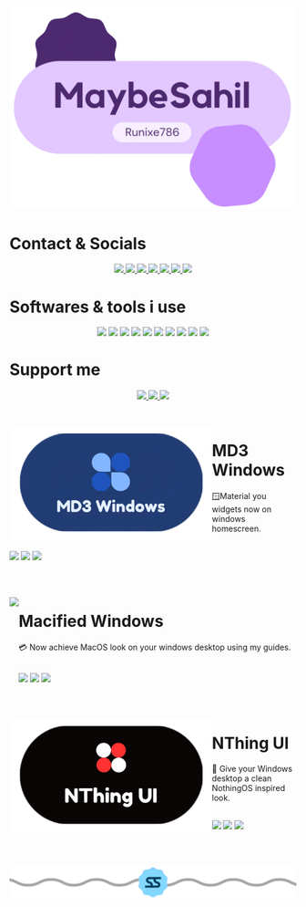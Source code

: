 <img src="assets/IMG_6969.PNG">  

# Contact & Socials
<p align="center">

  
  <a href="https://github.com/runixe786">
    <img src="https://ziadoua.github.io/m3-Markdown-Badges/badges/Github/github2.svg">
  </a>

  <a href="https://bit.ly/MaybeSahil">
    <img src="https://ziadoua.github.io/m3-Markdown-Badges/badges/MyPortfolio/myportfolio2.svg">
  </a>
 
 <a href="https://www.linkedin.com/in/sahil-seth-152ab5284/">
    <img src="https://ziadoua.github.io/m3-Markdown-Badges/badges/LinkedIn/linkedin1.svg">
  </a>

<a href="mailto:sahilseth2099@gmail.com">
    <img src="https://ziadoua.github.io/m3-Markdown-Badges/badges/Gmail/gmail1.svg">
</a>

<a href="https://x.com/sahilseth003?s=21">
    <img src="https://ziadoua.github.io/m3-Markdown-Badges/badges/Twitter/twitter2.svg">
</a> 

<a href="http://discordapp.com/users/maybesahil1">
    <img src="https://ziadoua.github.io/m3-Markdown-Badges/badges/Discord/discord2.svg">
</a> 

<a href="https://open.spotify.com/user/y4x9opyy7wyx5mzdersrro37j?si=6ag0xZZPS0ywurQJzbYyXQ&dd=1">
    <img src="https://ziadoua.github.io/m3-Markdown-Badges/badges/Spotify/spotify3.svg">
</a>

  # Softwares & tools i use
<p align="center">
  
  <img src="https://ziadoua.github.io/m3-Markdown-Badges/badges/Windows/windows2.svg">
  <img src="https://ziadoua.github.io/m3-Markdown-Badges/badges/Android/android2.svg">
  <img src="https://ziadoua.github.io/m3-Markdown-Badges/badges/Linux/linux2.svg">
  <img src="https://ziadoua.github.io/m3-Markdown-Badges/badges/iOS/ios1.svg">
  <img src="https://ziadoua.github.io/m3-Markdown-Badges/badges/Debian/debian2.svg">
  <img src="https://ziadoua.github.io/m3-Markdown-Badges/badges/Ubuntu/ubuntu1.svg">
  <img src="https://ziadoua.github.io/m3-Markdown-Badges/badges/Figma/figma2.svg">
  <img src="https://ziadoua.github.io/m3-Markdown-Badges/badges/Dribble/dribble1.svg">
  <img src="https://ziadoua.github.io/m3-Markdown-Badges/badges/Illustrator/illustrator2.svg">
  <img src="https://ziadoua.github.io/m3-Markdown-Badges/badges/Photoshop/photoshop1.svg">


  # Support me
<p align="center">

<a href="https://www.buymeacoffee.com/sahilseth2s">
    <img src="https://ziadoua.github.io/m3-Markdown-Badges/badges/BuyMeACoffee/buymeacoffee3.svg">
</a>

<a href="https://www.paypal.me/sahilseth123">
    <img src="https://ziadoua.github.io/m3-Markdown-Badges/badges/PayPal/paypal1.svg">
</a>
  <img src="https://ziadoua.github.io/m3-Markdown-Badges/badges/Sponsor/sponsor1.svg">
</p>

<br>

<p>
  <a href="https://github.com/runixe786/MD3-Windows"><img src="assets/md3.png" height="200px" align="left"></a>
  <h1>MD3 Windows</h1>
  🪟Material you widgets now on windows homescreen.
  <br><br>
  <p>
    <img src="https://m3-markdown-badges.vercel.app/stars/9/2/runixe786/MD3-Windows">
    <img src="https://ziadoua.github.io/m3-Markdown-Badges/badges/Windows/windows2.svg">
    <img src="https://ziadoua.github.io/m3-Markdown-Badges/badges/Android/android3.svg">
  </p>
</p>
<br>
<br>

<p>
  <a href="https://github.com/runixe786/Macified-Windows"><img src="assets/IMG_6971.PNG" height="200px" align="left"></a>
  <h1>Macified Windows</h1>
  💳 Now achieve MacOS look on your windows desktop using my guides.
  <br><br>
  <p>
    <img src="https://m3-markdown-badges.vercel.app/stars/9/2/runixe786/Macified-Windows">
    <img src="https://ziadoua.github.io/m3-Markdown-Badges/badges/Windows/windows2.svg">
    <img src="https://ziadoua.github.io/m3-Markdown-Badges/badges/macOS/macos3.svg">
  </p>
</p>

<br>
<br>

<p>
  <a href="https://github.com/runixe786/NThing-UI"><img src="assets/NThing UI.PNG" height="200px" align="left"></a>
  <h1>NThing UI</h1>
  🏅 Give your Windows desktop a clean NothingOS inspired look.
  <br><br>
  <p>
    <img src="https://m3-markdown-badges.vercel.app/stars/9/1/runixe786/NThing-UI">
    <img src="https://ziadoua.github.io/m3-Markdown-Badges/badges/Android/android3.svg">
    <img src="https://ziadoua.github.io/m3-Markdown-Badges/badges/Windows/windows1.svg">
  </p>
</p>

<br>
<br>
 
<p align="center">  
  <picture>
    <img alt="Footer" src="assets/IMG_6982.PNG">
  </picture>
</p>


